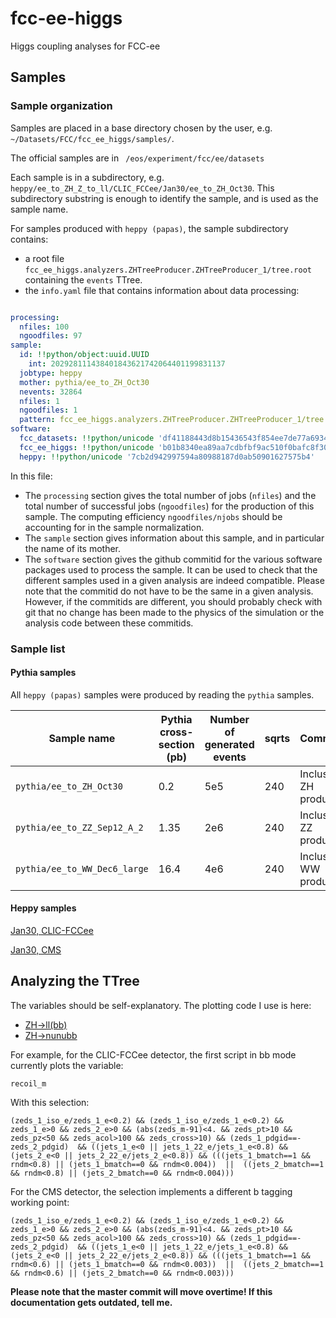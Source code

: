 # fcc-ee-higgs
Higgs coupling analyses for FCC-ee

## Samples 

### Sample organization

Samples are placed in a base directory chosen by the user, e.g. `~/Datasets/FCC/fcc_ee_higgs/samples/`. 

The official samples are in ` /eos/experiment/fcc/ee/datasets`

Each sample is in a subdirectory, e.g. `heppy/ee_to_ZH_Z_to_ll/CLIC_FCCee/Jan30/ee_to_ZH_Oct30`. This subdirectory substring is enough to identify the sample, and is used as the sample name. 

For samples produced with `heppy (papas)`, the sample subdirectory contains: 

 - a root file `fcc_ee_higgs.analyzers.ZHTreeProducer.ZHTreeProducer_1/tree.root` containing the `events` TTree. 
 - the `info.yaml` file that contains information about data processing: 

```yaml

processing:
  nfiles: 100
  ngoodfiles: 97
sample:
  id: !!python/object:uuid.UUID
    int: 202928111438401843621742064401199831137
  jobtype: heppy
  mother: pythia/ee_to_ZH_Oct30
  nevents: 32864
  nfiles: 1
  ngoodfiles: 1
  pattern: fcc_ee_higgs.analyzers.ZHTreeProducer.ZHTreeProducer_1/tree.root
software:
  fcc_datasets: !!python/unicode 'df41188443d8b15436543f854ee7de77a6934036'
  fcc_ee_higgs: !!python/unicode 'b01b8340ea89aa7cdbfbf9ac510f0bafc8f308b0'
  heppy: !!python/unicode '7cb2d942997594a80988187d0ab50901627575b4'
```

In this file: 

 - The `processing` section gives the total number of jobs (`nfiles`) and the total number of successful jobs (`ngoodfiles`) for the production of this sample. The computing efficiency `ngoodfiles/njobs` should be accounting for in the sample normalization.
 - The `sample` section gives information about this sample, and in particular the name of its mother. 
 - The `software` section gives the github commitid for the various software packages used to process the sample. It can be used to check that the different samples used in a given analysis are indeed compatible. Please note that the commitid do not have to be the same in a given analysis. However, if the commitids are different, you should probably check with git that no change has been made to the physics of the simulation or the analysis code between these commitids.  

### Sample list

#### Pythia samples 

All `heppy (papas)` samples were produced by reading the `pythia` samples.

|Sample name |Pythia cross-section (pb) |Number of generated events|sqrts |Comments |
|---|---|---|---|---|
|`pythia/ee_to_ZH_Oct30` |0.2 |5e5 |240 |Inclusive ZH production |
|`pythia/ee_to_ZZ_Sep12_A_2`|1.35 |2e6 |240 |Inclusive ZZ production |
|`pythia/ee_to_WW_Dec6_large`|16.4 |4e6 |240 |Inclusive WW production |

#### Heppy samples

[Jan30, CLIC-FCCee](results/Jan30/clic.md)

[Jan30, CMS](results/Jan30/cms.md)


## Analyzing the TTree

The variables should be self-explanatory. 
The plotting code I use is here: 

 - [ZH->ll(bb)](https://github.com/cbernet/fcc-ee-higgs/blob/master/plot/plot_ZH_ll.py)
 - [ZH->nunubb](https://github.com/cbernet/fcc-ee-higgs/blob/master/plot/plot_ZH_nunubb.py)

For example, for the CLIC-FCCee detector, the first script in bb mode currently plots the variable:

`recoil_m`

With this selection: 

`
(zeds_1_iso_e/zeds_1_e<0.2) && (zeds_1_iso_e/zeds_1_e<0.2) && zeds_1_e>0 && zeds_2_e>0 && (abs(zeds_m-91)<4. && zeds_pt>10 && zeds_pz<50 && zeds_acol>100 && zeds_cross>10) && (zeds_1_pdgid==-zeds_2_pdgid)  && ((jets_1_e<0 || jets_1_22_e/jets_1_e<0.8) && (jets_2_e<0 || jets_2_22_e/jets_2_e<0.8)) && (((jets_1_bmatch==1 && rndm<0.8) || (jets_1_bmatch==0 && rndm<0.004))  ||  ((jets_2_bmatch==1 && rndm<0.8) || (jets_2_bmatch==0 && rndm<0.004)))
`

For the CMS detector, the selection implements a different b tagging working point:  

`
(zeds_1_iso_e/zeds_1_e<0.2) && (zeds_1_iso_e/zeds_1_e<0.2) && zeds_1_e>0 && zeds_2_e>0 && (abs(zeds_m-91)<4. && zeds_pt>10 && zeds_pz<50 && zeds_acol>100 && zeds_cross>10) && (zeds_1_pdgid==-zeds_2_pdgid)  && ((jets_1_e<0 || jets_1_22_e/jets_1_e<0.8) && (jets_2_e<0 || jets_2_22_e/jets_2_e<0.8)) && (((jets_1_bmatch==1 && rndm<0.6) || (jets_1_bmatch==0 && rndm<0.003))  ||  ((jets_2_bmatch==1 && rndm<0.6) || (jets_2_bmatch==0 && rndm<0.003)))
`

**Please note that the master commit will move overtime! If this documentation gets outdated, tell me.** 

